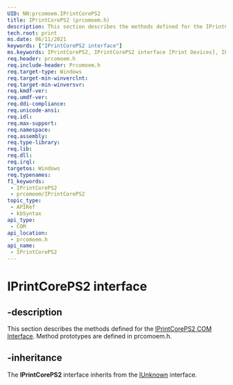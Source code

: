 ```yaml
---
UID: NN:prcomoem.IPrintCorePS2
title: IPrintCorePS2 (prcomoem.h)
description: This section describes the methods defined for the IPrintCorePS2 COM Interface. Method prototypes are defined in prcomoem.h.
tech.root: print
ms.date: 06/11/2021
keywords: ["IPrintCorePS2 interface"]
ms.keywords: IPrintCorePS2, IPrintCorePS2 interface [Print Devices], IPrintCorePS2 interface [Print Devices],described, prcomoem/IPrintCorePS2, print.iprintcoreps2_interface, print_unidrv-pscript_rendering_ee16e348-6dec-4820-ab6c-d41adecf8c74.xml
req.header: prcomoem.h
req.include-header: Prcomoem.h
req.target-type: Windows
req.target-min-winverclnt: 
req.target-min-winversvr: 
req.kmdf-ver: 
req.umdf-ver: 
req.ddi-compliance: 
req.unicode-ansi: 
req.idl: 
req.max-support: 
req.namespace: 
req.assembly: 
req.type-library: 
req.lib: 
req.dll: 
req.irql: 
targetos: Windows
req.typenames: 
f1_keywords:
 - IPrintCorePS2
 - prcomoem/IPrintCorePS2
topic_type:
 - APIRef
 - kbSyntax
api_type:
 - COM
api_location:
 - prcomoem.h
api_name:
 - IPrintCorePS2
---
```


# IPrintCorePS2 interface

## -description

This section describes the methods defined for the [IPrintCorePS2 COM Interface](/windows-hardware/drivers/print/iprintcoreps2-com-interface). Method prototypes are defined in prcomoem.h.

## -inheritance

The **IPrintCorePS2** interface inherits from the [IUnknown](/windows/win32/api/unknwn/nn-unknwn-iunknown) interface.
